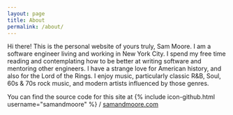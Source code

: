```yaml
---
layout: page
title: About
permalink: /about/
---
```


Hi there! This is the personal website of yours truly, Sam Moore.
I am a software engineer living and working in New York City. I
spend my free time reading and contemplating how to be better at
writing software and mentoring other engineers. I have a strange
love for American history, and also for the Lord of the Rings.
I enjoy music, particularly classic R&B, Soul, 60s & 70s rock music,
and modern artists influenced by those genres.

You can find the source code for this site at
{% include icon-github.html username="samandmoore" %} /
[samandmoore.com](https://github.com/samandmoore/samandmoore.com)
